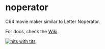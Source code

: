 # noperator
C64 movie maker similar to Letter Noperator.

For docs, check the [Wiki](https://github.com/jkotlinski/noperator/wiki).

[![hits with tits](http://img.youtube.com/vi/iJZS8hvDWXc/0.jpg)](http://www.youtube.com/watch?v=iJZS8hvDWXc)
